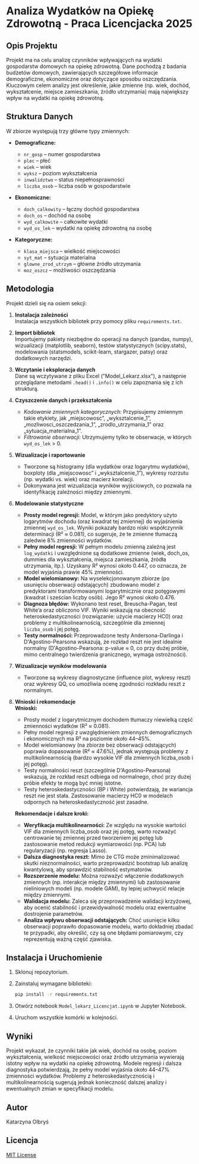 # Analiza Wydatków na Opiekę Zdrowotną - Praca Licencjacka 2025

## Opis Projektu

Projekt ma na celu analizę czynników wpływających na wydatki gospodarstw domowych na opiekę zdrowotną. Dane pochodzą z badania budżetów domowych, zawierających szczegółowe informacje demograficzne, ekonomiczne oraz dotyczące sposobu oszczędzania. Kluczowym celem analizy jest określenie, jakie zmienne (np. wiek, dochód, wykształcenie, miejsce zamieszkania, źródło utrzymania) mają największy wpływ na wydatki na opiekę zdrowotną.

## Struktura Danych

W zbiorze występują trzy główne typy zmiennych:

- **Demograficzne:**

  - `nr_gosp` – numer gospodarstwa
  - `plec` – płeć
  - `wiek` – wiek
  - `wyksz` – poziom wykształcenia
  - `inwalidztwo` – status niepełnosprawności
  - `liczba_osob` – liczba osób w gospodarstwie

- **Ekonomiczne:**

  - `doch_calkowity` – łączny dochód gospodarstwa
  - `doch_os` – dochód na osobę
  - `wyd_calkowite` – całkowite wydatki
  - `wyd_os_lek` – wydatki na opiekę zdrowotną na osobę

- **Kategoryczne:**
  - `klasa_miejsca` – wielkość miejscowości
  - `syt_mat` – sytuacja materialna
  - `glowne_zrod_utrzym` – główne źródło utrzymania
  - `moz_oszcz` – możliwości oszczędzania

## Metodologia

Projekt dzieli się na osiem sekcji:

1. **Instalacja zależności**  
   Instalacja wszystkich bibliotek przy pomocy pliku `requirements.txt`.

2. **Import bibliotek**  
   Importujemy pakiety niezbędne do operacji na danych (pandas, numpy), wizualizacji (matplotlib, seaborn), testów statystycznych (scipy.stats), modelowania (statsmodels, scikit-learn, stargazer, patsy) oraz dodatkowych narzędzi.

3. **Wczytanie i eksploracja danych**  
   Dane są wczytywane z pliku Excel ("Model_Lekarz.xlsx"), a następnie przeglądane metodami `.head()` i `.info()` w celu zapoznania się z ich strukturą.

4. **Czyszczenie danych i przekształcenia**

   - _Kodowanie zmiennych kategorycznych:_ Przypisujemy zmiennym takie etykiety, jak „miejscowosc”, „wyksztalcenie_1”, „mozliwosci_oszczedzania_1”, „zrodlo_utrzymania_1” oraz „sytuacja_materialna_1”.
   - _Filtrowanie obserwacji:_ Utrzymujemy tylko te obserwacje, w których `wyd_os_lek` > 0.

5. **Wizualizacje i raportowanie**

   - Tworzone są histogramy (dla wydatków oraz logarytmu wydatków), boxploty (dla „miejscowosc” i „wyksztalcenie_1”), wykresy rozrzutu (np. wydatki vs. wiek) oraz macierz korelacji.
   - Dokonywana jest wizualizacja wyników wyjściowych, co pozwala na identyfikację zależności między zmiennymi.

6. **Modelowanie statystyczne**

   - **Prosty model regresji:** Model, w którym jako predyktory użyto logarytmów dochodu (oraz kwadrat tej zmiennej) do wyjaśnienia zmiennej `wyd_os_lek`. Wyniki pokazały bardzo niski współczynnik determinacji (R² ≈ 0.081), co sugeruje, że te zmienne tłumaczą zaledwie 8% zmienności wydatków.
   - **Pełny model regresji:** W pełnym modelu zmienną zależną jest `log_wydatki` i uwzględnione są dodatkowe zmienne (wiek, doch_os, dummies dla wykształcenia, miejsca zamieszkania, źródła utrzymania, itp.). Uzyskany R² wynosi około 0.447, co oznacza, że model wyjaśnia prawie 45% zmienności.
   - **Model wielomianowy:** Na wyselekcjonowanym zbiorze (po usunięciu obserwacji odstających) zbudowano model z predyktorami transformowanymi logarytmicznie oraz potęgowymi (kwadrat i sześcian liczby osób). Jego R² wynosi około 0.476.
   - **Diagnoza błędów:** Wykonano test reset, Breuscha-Pagan, test White’a oraz obliczono VIF. Wyniki wskazują na obecność heteroskedastyczności (rozwiązanie: użycie macierzy HC0) oraz problemy z multikolinearnością, szczególnie dla zmiennej `liczba_osob` i jej potęg.
   - **Testy normalności:** Przeprowadzone testy Andersona-Darlinga i D'Agostino-Pearsona wskazują, że rozkład reszt nie jest idealnie normalny (D'Agostino-Pearsona: p-value ≈ 0, co przy dużej próbie, mimo centralnego twierdzenia granicznego, wymaga ostrożności).

7. **Wizualizacje wyników modelowania**

   - Tworzone są wykresy diagnostyczne (influence plot, wykresy reszt) oraz wykresy QQ, co umożliwia ocenę zgodności rozkładu reszt z normalnym.

8. **Wnioski i rekomendacje**  
   **Wnioski:**

   - Prosty model z logarytmicznym dochodem tłumaczy niewielką część zmienności wydatków (R² ≈ 0.081).
   - Pełny model regresji z uwzględnieniem zmiennych demograficznych i ekonomicznych ma R² na poziomie około 44–45%.
   - Model wielomianowy (na zbiorze bez obserwacji odstających) poprawia dopasowanie (R² ≈ 47.6%), jednak występują problemy z multikolinearnością (bardzo wysokie VIF dla zmiennych liczba_osob i jej potęg).
   - Testy normalności reszt (szczególnie D'Agostino-Pearsona) wskazują, że rozkład reszt odbiega od normalnego, choć przy dużej próbie efekty te mogą być mniej istotne.
   - Testy heteroskedastyczności (BP i White) potwierdzają, że wariancja reszt nie jest stała. Zastosowanie macierzy HC0 w modelach odpornych na heteroskedastyczność jest zasadne.

   **Rekomendacje i dalsze kroki:**

   - **Weryfikacja multikolinearności:** Ze względu na wysokie wartości VIF dla zmiennych liczba_osob oraz jej potęg, warto rozważyć centrowanie tej zmiennej przed tworzeniem jej potęg lub zastosowanie metod redukcji wymiarowości (np. PCA) lub regularyzacji (np. regresja Lasso).
   - **Dalsza diagnostyka reszt:** Mimo że CTG może zminimalizować skutki nieznormalności, warto przeprowadzić bootstrap lub analizę kwantylową, aby sprawdzić stabilność estymatorów.
   - **Rozszerzenie modelu:** Można rozważyć włączenie dodatkowych zmiennych (np. interakcje między zmiennymi) lub zastosowanie nieliniowych modeli (np. modele GAM), by lepiej uchwycić relacje między zmiennymi.
   - **Walidacja modelu:** Zaleca się przeprowadzenie walidacji krzyżowej, aby ocenić stabilność i przewidywalność modelu oraz ewentualne dostrojenie parametrów.
   - **Analiza wpływu obserwacji odstających:** Choć usunięcie kilku obserwacji poprawiło dopasowanie modelu, warto dokładniej zbadać te przypadki, aby określić, czy są one błędami pomiarowymi, czy reprezentują ważną część zjawiska.

## Instalacja i Uruchomienie

1. Sklonuj repozytorium.
2. Zainstaluj wymagane biblioteki:

   ```bash
   pip install -r requirements.txt
   ```

3. Otwórz notebook `Model_lekarz_Licencjat.ipynb` w Jupyter Notebook.
4. Uruchom wszystkie komórki w kolejności.

## Wyniki

Projekt wykazał, że czynniki takie jak wiek, dochód na osobę, poziom wykształcenia, wielkość miejscowości oraz źródło utrzymania wywierają istotny wpływ na wydatki na opiekę zdrowotną. Modele regresji i dalsza diagnostyka potwierdzają, że pełny model wyjaśnia około 44–47% zmienności wydatków. Problemy z heteroskedastycznością i multikolinearnością sugerują jednak konieczność dalszej analizy i ewentualnych zmian w specyfikacji modelu.

## Autor

Katarzyna Olbryś

## Licencja

[MIT License](./LICENSE)
